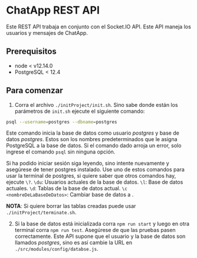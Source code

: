 # ChatApp REST API

Este REST API trabaja en conjunto con el Socket.IO API. Este API maneja
los usuarios y mensajes de ChatApp.

## Prerequisitos
- node < v12.14.0
- PostgreSQL < 12.4

## Para comenzar
1. Corra el archivo ``./initProject/init.sh``. Sino sabe donde están los
parámetros de ``init.sh`` ejecute el siguiente comando:

```bash
psql --username=postgres --dbname=postgres
```

Este comando inicia la base de datos como usuario _postgres_ y base de datos
_postgres_. Estos son los nombres predeterminados que le asigna PostgreSQL a la
base de datos. Si el comando dado arroja un error, solo ingrese el comando
``psql`` sin ninguna opción.

Si ha podido iniciar sesión siga leyendo, sino intente nuevamente y asegúrese
de tener postgres instalado. Use uno de estos comandos para usar la terminal
de postgres, si quiere saber que otros comandos hay, ejecute ``\?``.
``\du``: Usuarios actuales de la base de datos.
``\l``: Base de datos actuales.
``\d``: Tablas de la base de datos actual.
``\c <nombreDeLaBaseDeDatos>``: Cambiar base de datos a <nombreDeLaBaseDeDatos>.

**NOTA**: Si quiere borrar las tablas creadas puede usar ``./initProject/terminate.sh``.

2. Si la base de datos está inicializada corra ``npm run start`` y luego en
otra terminal corra ``npm run test``. Asegúrese de que las pruebas pasen
correctamente. Este API supone que el usuario y la base de datos son llamados
_postgres_, sino es así cambie la URL en ``./src/modules/config/databse.js``.
